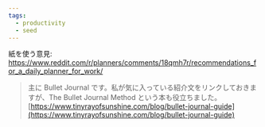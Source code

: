 ```yaml
---
tags:
  - productivity
  - seed
---
```

紙を使う意見: https://www.reddit.com/r/planners/comments/18qmh7r/recommendations_for_a_daily_planner_for_work/

> 主に Bullet Journal です。私が気に入っている紹介文をリンクしておきますが、The Bullet Journal Method という本も役立ちました。
> [https://www.tinyrayofsunshine.com/blog/bullet-journal-guide](https://www.tinyrayofsunshine.com/blog/bullet-journal-guide)



